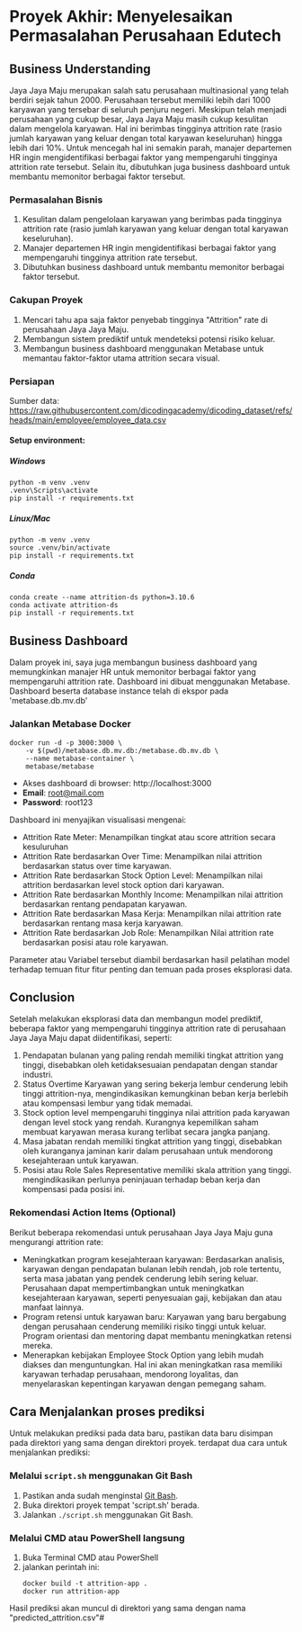 # Proyek Akhir: Menyelesaikan Permasalahan Perusahaan Edutech

## Business Understanding

Jaya Jaya Maju merupakan salah satu perusahaan multinasional yang telah berdiri sejak tahun 2000. Perusahaan tersebut memiliki lebih dari 1000 karyawan yang tersebar di seluruh penjuru negeri. Meskipun telah menjadi perusahaan yang cukup besar, Jaya Jaya Maju masih cukup kesulitan dalam mengelola karyawan. Hal ini berimbas tingginya attrition rate (rasio jumlah karyawan yang keluar dengan total karyawan keseluruhan) hingga lebih dari 10%. Untuk mencegah hal ini semakin parah, manajer departemen HR ingin mengidentifikasi berbagai faktor yang mempengaruhi tingginya attrition rate tersebut. Selain itu, dibutuhkan juga business dashboard untuk membantu memonitor berbagai faktor tersebut.

### Permasalahan Bisnis

1. Kesulitan dalam pengelolaan karyawan yang berimbas pada tingginya attrition rate (rasio jumlah karyawan yang keluar dengan total karyawan keseluruhan).
2. Manajer departemen HR ingin mengidentifikasi berbagai faktor yang mempengaruhi tingginya attrition rate tersebut.
3. Dibutuhkan business dashboard untuk membantu memonitor berbagai faktor tersebut.

### Cakupan Proyek

1. Mencari tahu apa saja faktor penyebab tingginya "Attrition" rate di perusahaan Jaya Jaya Maju.
2. Membangun sistem prediktif untuk mendeteksi potensi risiko keluar.
3. Membangun business dashboard menggunakan Metabase untuk memantau faktor-faktor utama attrition secara visual.

### Persiapan

Sumber data: https://raw.githubusercontent.com/dicodingacademy/dicoding_dataset/refs/heads/main/employee/employee_data.csv

#### Setup environment:

##### Windows
```
python -m venv .venv
.venv\Scripts\activate
pip install -r requirements.txt
```
##### Linux/Mac
```
python -m venv .venv
source .venv/bin/activate
pip install -r requirements.txt
```

##### Conda
```
conda create --name attrition-ds python=3.10.6
conda activate attrition-ds
pip install -r requirements.txt
```

## Business Dashboard

Dalam proyek ini, saya juga membangun business dashboard yang memungkinkan manajer HR untuk memonitor berbagai faktor yang mempengaruhi attrition rate. Dashboard ini dibuat menggunakan Metabase. Dashboard beserta database instance telah di ekspor pada 'metabase.db.mv.db'

### Jalankan Metabase Docker
```
docker run -d -p 3000:3000 \
    -v $(pwd)/metabase.db.mv.db:/metabase.db.mv.db \
    --name metabase-container \
    metabase/metabase
```

- Akses dashboard di browser: http://localhost:3000
- **Email**: root@mail.com  
- **Password**: root123

Dashboard ini menyajikan visualisasi mengenai:

- Attrition Rate Meter: Menampilkan tingkat atau score attrition secara kesuluruhan
- Attrition Rate berdasarkan Over Time: Menampilkan nilai attrition berdasarkan status over time karyawan.
- Attrition Rate berdasarkan Stock Option Level: Menampilkan nilai attrition berdasarkan level stock option dari karyawan.
- Attrition Rate berdasarkan Monthly Income: Menampilkan nilai attrition berdasarkan rentang pendapatan karyawan.
- Attrition Rate berdasarkan Masa Kerja: Menampilkan nilai attrition rate berdasarkan rentang masa kerja karyawan.
- Attrition Rate berdasarkan Job Role: Menampilkan Nilai attrition rate berdasarkan posisi atau role karyawan.

Parameter atau Variabel tersebut diambil berdasarkan hasil pelatihan model terhadap temuan fitur fitur penting dan temuan pada proses eksplorasi data.

## Conclusion

Setelah melakukan eksplorasi data dan membangun model prediktif, beberapa faktor yang mempengaruhi tingginya attrition rate di perusahaan Jaya Jaya Maju dapat diidentifikasi, seperti:

1. Pendapatan bulanan yang paling rendah memiliki tingkat attrition yang tinggi, disebabkan oleh ketidaksesuaian pendapatan dengan standar industri.
2. Status Overtime Karyawan yang sering bekerja lembur cenderung lebih tinggi attrition-nya, mengindikasikan kemungkinan beban kerja berlebih atau kompensasi lembur yang tidak memadai.
3. Stock option level mempengaruhi tingginya nilai attrition pada karyawan dengan level stock yang rendah. Kurangnya kepemilikan saham membuat karyawan merasa kurang terlibat secara jangka panjang.
4. Masa jabatan rendah memiliki tingkat attrition yang tinggi, disebabkan oleh kuranganya jaminan karir dalam perusahaan untuk mendorong kesejahteraan untuk karyawan.
5. Posisi atau Role Sales Representative memiliki skala attrition yang tinggi. mengindikasikan perlunya peninjauan terhadap beban kerja dan kompensasi pada posisi ini.

### Rekomendasi Action Items (Optional)

Berikut beberapa rekomendasi untuk perusahaan Jaya Jaya Maju guna mengurangi attrition rate:

- Meningkatkan program kesejahteraan karyawan: Berdasarkan analisis, karyawan dengan pendapatan bulanan lebih rendah, job role tertentu, serta masa jabatan yang pendek cenderung lebih sering keluar. Perusahaan dapat mempertimbangkan untuk meningkatkan kesejahteraan karyawan, seperti penyesuaian gaji, kebijakan dan atau manfaat lainnya.
- Program retensi untuk karyawan baru: Karyawan yang baru bergabung dengan perusahaan cenderung memiliki risiko tinggi untuk keluar. Program orientasi dan mentoring dapat membantu meningkatkan retensi mereka.
- Menerapkan kebijakan Employee Stock Option yang lebih mudah diakses dan menguntungkan. Hal ini akan meningkatkan rasa memiliki karyawan terhadap perusahaan, mendorong loyalitas, dan menyelaraskan kepentingan karyawan dengan pemegang saham.


## Cara Menjalankan proses prediksi

Untuk melakukan prediksi pada data baru, pastikan data baru disimpan pada direktori yang sama dengan direktori proyek. terdapat dua cara untuk menjalankan prediksi:

### Melalui `script.sh` menggunakan Git Bash

1. Pastikan anda sudah menginstal [Git Bash](https://git-scm.com/downloads).
2. Buka direktori proyek tempat 'script.sh' berada.
3. Jalankan `./script.sh` menggunakan Git Bash.

### Melalui CMD atau PowerShell langsung

1. Buka Terminal CMD atau PowerShell
2. jalankan perintah ini:
    ```
    docker build -t attrition-app .
    docker run attrition-app
    ```
Hasil prediksi akan muncul di direktori yang sama dengan nama "predicted_attrition.csv"#
